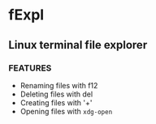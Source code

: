 # fExpl
## Linux terminal file explorer

### FEATURES
  - Renaming files with f12
  - Deleting files with del
  - Creating files with '+'
  - Opening files with `xdg-open`
